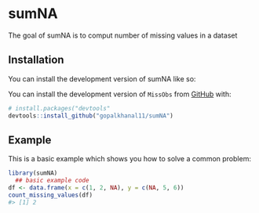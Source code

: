 
<!-- README.md is generated from README.Rmd. Please edit that file -->

# sumNA

<!-- badges: start -->
<!-- badges: end -->

The goal of sumNA is to comput number of missing values in a dataset

## Installation

You can install the development version of sumNA like so:

You can install the development version of `MissObs` from
[GitHub](https://github.com/) with:

``` r
# install.packages("devtools"
devtools::install_github("gopalkhanal11/sumNA")
```

## Example

This is a basic example which shows you how to solve a common problem:

``` r
library(sumNA)
  ## basic example code
df <- data.frame(x = c(1, 2, NA), y = c(NA, 5, 6))
count_missing_values(df)
#> [1] 2
```
